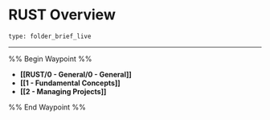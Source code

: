 # RUST Overview
 
```ccard
type: folder_brief_live
```
 
---

%% Begin Waypoint %%
- **[[RUST/0 - General/0 - General]]**
- **[[1 - Fundamental Concepts]]**
- **[[2 - Managing Projects]]**

%% End Waypoint %%